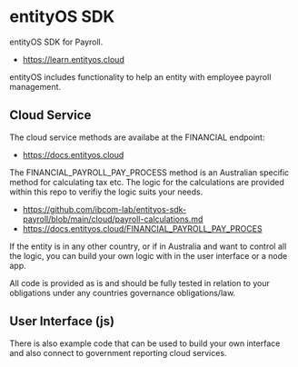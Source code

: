 # entityOS SDK

entityOS SDK for Payroll.

- https://learn.entityos.cloud

entityOS includes functionality to help an entity with employee payroll management.

## Cloud Service

The cloud service methods are availabe at the FINANCIAL endpoint:
- https://docs.entityos.cloud

The FINANCIAL_PAYROLL_PAY_PROCESS method is an Australian specific method for calculating tax etc.  The logic for the calculations are provided within this repo to verifiy the logic suits your needs.
- https://github.com/ibcom-lab/entityos-sdk-payroll/blob/main/cloud/payroll-calculations.md
- https://docs.entityos.cloud/FINANCIAL_PAYROLL_PAY_PROCES

If the entity is in any other country, or if in Australia and want to control all the logic, you can build your own logic with in the user interface or a node app.

All code is provided as is and should be fully tested in relation to your obligations under any countries governance obligations/law.

## User Interface (js)

There is also example code that can be used to build your own interface and also connect to government reporting cloud services.








